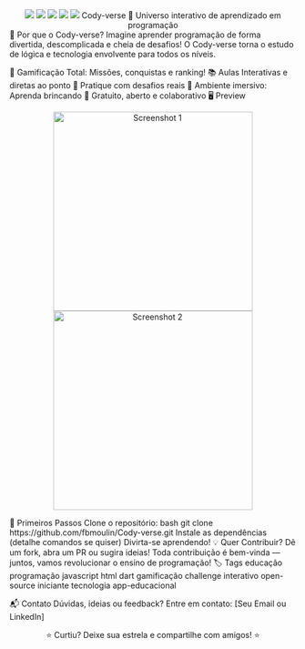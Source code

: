 <div align="center"> <img src="https://img.shields.io/github/languages/top/fbmoulin/Cody-verse?style=for-the-badge"/> <img src="https://img.shields.io/github/stars/fbmoulin/Cody-verse?style=for-the-badge"/> <img src="https://img.shields.io/github/forks/fbmoulin/Cody-verse?style=for-the-badge"/> <img src="https://img.shields.io/github/issues/fbmoulin/Cody-verse?style=for-the-badge"/> <img src="https://img.shields.io/badge/educacional-app-blueviolet?style=for-the-badge"/>
Cody-verse 🚀
Universo interativo de aprendizado em programação

</div>
🌟 Por que o Cody-verse?
Imagine aprender programação de forma divertida, descomplicada e cheia de desafios!
O Cody-verse torna o estudo de lógica e tecnologia envolvente para todos os níveis.

🎯 Gamificação Total: Missões, conquistas e ranking!
📚 Aulas Interativas e diretas ao ponto
🧩 Pratique com desafios reais
👾 Ambiente imersivo: Aprenda brincando
🚀 Gratuito, aberto e colaborativo
🖥️ Preview
<p align="center"> <img src="caminho/para/screenshot1.png" width="350" alt="Screenshot 1"/> <img src="caminho/para/screenshot2.png" width="350" alt="Screenshot 2"/> </p>
🚀 Primeiros Passos
Clone o repositório:
bash
git clone https://github.com/fbmoulin/Cody-verse.git
Instale as dependências (detalhe comandos se quiser)
Divirta-se aprendendo!
💡 Quer Contribuir?
Dê um fork, abra um PR ou sugira ideias!
Toda contribuição é bem-vinda — juntos, vamos revolucionar o ensino de programação!
🏷️ Tags
educação programação javascript html dart gamificação challenge interativo open-source iniciante tecnologia app-educacional

📬 Contato
Dúvidas, ideias ou feedback?
Entre em contato: [Seu Email ou LinkedIn]

<div align="center">
⭐ Curtiu? Deixe sua estrela e compartilhe com amigos! ⭐

</div>
